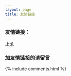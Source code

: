 ```yaml
---
layout: page
title: 友情链接
---
```


### 友情链接：

[止戈](http://www.wjgbaby.com)

### 加友情链接的请留言

{% include comments.html %}
